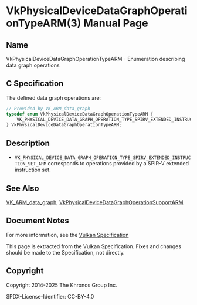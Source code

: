 # VkPhysicalDeviceDataGraphOperationTypeARM(3) Manual Page

## Name

VkPhysicalDeviceDataGraphOperationTypeARM - Enumeration describing data graph operations



## [](#_c_specification)C Specification

The defined data graph operations are:

```c++
// Provided by VK_ARM_data_graph
typedef enum VkPhysicalDeviceDataGraphOperationTypeARM {
    VK_PHYSICAL_DEVICE_DATA_GRAPH_OPERATION_TYPE_SPIRV_EXTENDED_INSTRUCTION_SET_ARM = 0,
} VkPhysicalDeviceDataGraphOperationTypeARM;
```

## [](#_description)Description

- `VK_PHYSICAL_DEVICE_DATA_GRAPH_OPERATION_TYPE_SPIRV_EXTENDED_INSTRUCTION_SET_ARM` corresponds to operations provided by a SPIR-V extended instruction set.

## [](#_see_also)See Also

[VK\_ARM\_data\_graph](https://registry.khronos.org/vulkan/specs/latest/man/html/VK_ARM_data_graph.html), [VkPhysicalDeviceDataGraphOperationSupportARM](https://registry.khronos.org/vulkan/specs/latest/man/html/VkPhysicalDeviceDataGraphOperationSupportARM.html)

## [](#_document_notes)Document Notes

For more information, see the [Vulkan Specification](https://registry.khronos.org/vulkan/specs/latest/html/vkspec.html#VkPhysicalDeviceDataGraphOperationTypeARM)

This page is extracted from the Vulkan Specification. Fixes and changes should be made to the Specification, not directly.

## [](#_copyright)Copyright

Copyright 2014-2025 The Khronos Group Inc.

SPDX-License-Identifier: CC-BY-4.0